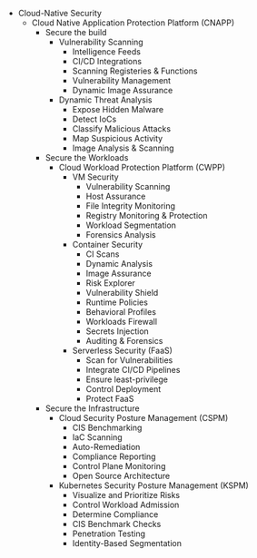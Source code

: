 * Cloud-Native Security
  * Cloud Native Application Protection Platform (CNAPP)
    * Secure the build
      * Vulnerability Scanning
          * Intelligence Feeds
          * CI/CD Integrations
          * Scanning Registeries & Functions 
          * Vulnerability Management
          * Dynamic Image Assurance 
      * Dynamic Threat Analysis 
          * Expose Hidden Malware 
          * Detect IoCs 
          * Classify Malicious Attacks 
          * Map Suspicious Activity 
          * Image Analysis & Scanning
    * Secure the Workloads
      * Cloud Workload Protection Platform (CWPP)
          * VM Security
            * Vulnerability Scanning
            * Host Assurance
            * File Integrity Monitoring
            * Registry Monitoring & Protection 
            * Workload Segmentation 
            * Forensics Analysis
          * Container Security
            * CI Scans
            * Dynamic Analysis
            * Image Assurance
            * Risk Explorer 
            * Vulnerability Shield
            * Runtime Policies 
            * Behavioral Profiles
            * Workloads Firewall 
            * Secrets Injection
            * Auditing & Forensics
          * Serverless Security (FaaS)
            * Scan for Vulnerabilities
            * Integrate CI/CD Pipelines 
            * Ensure least-privilege
            * Control Deployment
            * Protect FaaS
    * Secure the Infrastructure
      * Cloud Security Posture Management (CSPM)
          * CIS Benchmarking
          * IaC Scanning
          * Auto-Remediation
          * Compliance Reporting
          * Control Plane Monitoring 
          * Open Source Architecture
      * Kubernetes Security Posture Management (KSPM)
          * Visualize and Prioritize Risks
          * Control Workload Admission
          * Determine Compliance 
          * CIS Benchmark Checks  
          * Penetration Testing
          * Identity-Based Segmentation 